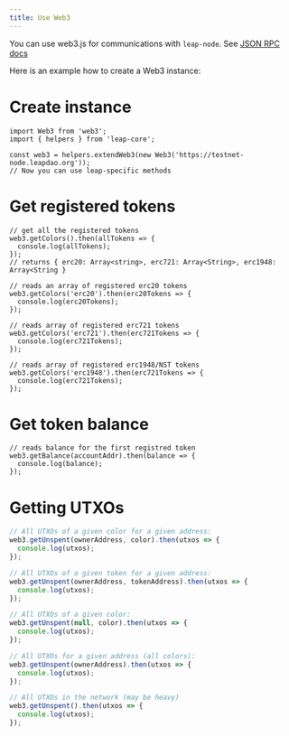 ```yaml
---
title: Use Web3
---
```


You can use web3.js for communications with `leap-node`. See [JSON RPC docs](../json-rpc/overview.md)

Here is an example how to create a Web3 instance:

# Create instance

```es6
import Web3 from 'web3';
import { helpers } from 'leap-core';

const web3 = helpers.extendWeb3(new Web3('https://testnet-node.leapdao.org'));
// Now you can use leap-specific methods
```

# Get registered tokens

```es6
// get all the registered tokens
web3.getColors().then(allTokens => {
  console.log(allTokens);
});
// returns { erc20: Array<string>, erc721: Array<String>, erc1948: Array<String }

// reads an array of registered erc20 tokens
web3.getColors('erc20').then(erc20Tokens => {
  console.log(erc20Tokens);
});

// reads array of registered erc721 tokens
web3.getColors('erc721').then(erc721Tokens => {
  console.log(erc721Tokens);
});

// reads array of registered erc1948/NST tokens
web3.getColors('erc1948').then(erc721Tokens => {
  console.log(erc721Tokens);
});
```

# Get token balance

```es6
// reads balance for the first registred token
web3.getBalance(accountAddr).then(balance => {
  console.log(balance);
});
```

# Getting UTXOs

```js
// All UTXOs of a given color for a given address:
web3.getUnspent(ownerAddress, color).then(utxos => {
  console.log(utxos);
});

// All UTXOs of a given token for a given address:
web3.getUnspent(ownerAddress, tokenAddress).then(utxos => {
  console.log(utxos);
});

// All UTXOs of a given color:
web3.getUnspent(null, color).then(utxos => {
  console.log(utxos);
});

// All UTXOs for a given address (all colors):
web3.getUnspent(ownerAddress).then(utxos => {
  console.log(utxos);
});

// All UTXOs in the network (may be heavy)
web3.getUnspent().then(utxos => {
  console.log(utxos);
});
```
